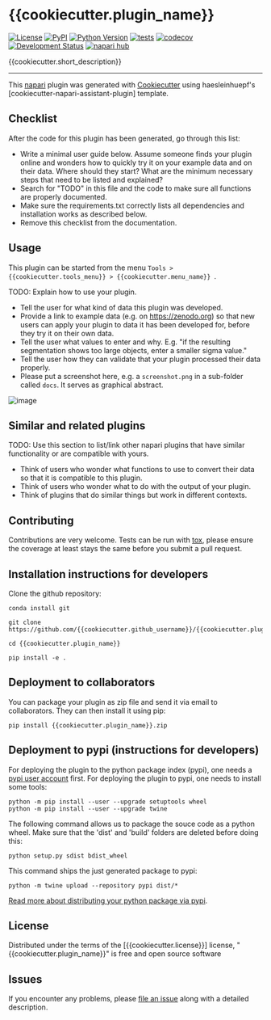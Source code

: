 # {{cookiecutter.plugin_name}}

[![License](https://img.shields.io/pypi/l/{{cookiecutter.plugin_name}}.svg?color=green)](https://github.com/{{cookiecutter.github_username}}/{{cookiecutter.plugin_name}}/raw/master/LICENSE)
[![PyPI](https://img.shields.io/pypi/v/{{cookiecutter.plugin_name}}.svg?color=green)](https://pypi.org/project/{{cookiecutter.plugin_name}})
[![Python Version](https://img.shields.io/pypi/pyversions/{{cookiecutter.plugin_name}}.svg?color=green)](https://python.org)
[![tests](https://github.com/{{cookiecutter.github_username}}/{{cookiecutter.plugin_name}}/workflows/tests/badge.svg)](https://github.com/{{cookiecutter.github_username}}/{{cookiecutter.plugin_name}}/actions)
[![codecov](https://codecov.io/gh/{{cookiecutter.github_username}}/{{cookiecutter.plugin_name}}/branch/master/graph/badge.svg)](https://codecov.io/gh/{{cookiecutter.github_username}}/{{cookiecutter.plugin_name}})
[![Development Status](https://img.shields.io/pypi/status/{{cookiecutter.plugin_name}}.svg)](https://en.wikipedia.org/wiki/Software_release_life_cycle#Alpha)
[![napari hub](https://img.shields.io/endpoint?url=https://api.napari-hub.org/shields/{{cookiecutter.plugin_name}})](https://napari-hub.org/plugins/{{cookiecutter.plugin_name}})

{{cookiecutter.short_description}}

----------------------------------

This [napari] plugin was generated with [Cookiecutter] using haesleinhuepf's [cookiecutter-napari-assistant-plugin] template.

## Checklist
After the code for this plugin has been generated, go through this list:
* Write a minimal user guide below. Assume someone finds your plugin online and wonders how to quickly try it on your example data and on their data. Where should they start? What are the minimum necessary steps that need to be listed and explained? 
* Search for "TODO" in this file and the code to make sure all functions are properly documented.
* Make sure the requirements.txt correctly lists all dependencies and installation works as described below.
* Remove this checklist from the documentation.

## Usage

This plugin can be started from the menu `Tools > {{cookiecutter.tools_menu}} > {{cookiecutter.menu_name}} `.

TODO: Explain how to use your plugin.
* Tell the user for what kind of data this plugin was developed.
* Provide a link to example data (e.g. on https://zenodo.org) so that new users can apply your plugin to data it has been developed for, before they try it on their own data.
* Tell the user what values to enter and why. E.g. "if the resulting segmentation shows too large objects, enter a smaller sigma value."
* Tell the user how they can validate that your plugin processed their data properly.
* Please put a screenshot here, e.g. a `screenshot.png` in a sub-folder called `docs`. It serves as graphical abstract.

![image](https://github.com/{{cookiecutter.github_username}}/{{cookiecutter.plugin_name}}//raw/main/docs/screenshot.png)

<!-- TODO: uncomment this as soon as your plugin has been deployed to pypi (see instructions below)
## Installation

You can install `{{cookiecutter.plugin_name}}` via [pip]:

    pip install {{cookiecutter.plugin_name}}
-->

## Similar and related plugins

TODO: Use this section to list/link other napari plugins that have similar functionality or are compatible with yours.
* Think of users who wonder what functions to use to convert their data so that it is compatible to this plugin.
* Think of users who wonder what to do with the output of your plugin.
* Think of plugins that do similar things but work in different contexts.

## Contributing

Contributions are very welcome. Tests can be run with [tox], please ensure
the coverage at least stays the same before you submit a pull request.

## Installation instructions for developers

Clone the github repository:

```
conda install git

git clone https://github.com/{{cookiecutter.github_username}}/{{cookiecutter.plugin_name}}.git

cd {{cookiecutter.plugin_name}}

pip install -e .
```

## Deployment to collaborators

You can package your plugin as zip file and send it via email to collaborators. They can then install it using pip:

```
pip install {{cookiecutter.plugin_name}}.zip
```

## Deployment to pypi (instructions for developers)

For deploying the plugin to the python package index (pypi), one needs a [pypi user account](https://pypi.org/account/register/) 
first. For deploying the plugin to pypi, one needs to install some tools:

```
python -m pip install --user --upgrade setuptools wheel
python -m pip install --user --upgrade twine
```

The following command allows us to package the souce code as a python wheel. Make sure that the 'dist' and 'build' folders are deleted before doing this:

```
python setup.py sdist bdist_wheel
```

This command ships the just generated package to pypi:

```
python -m twine upload --repository pypi dist/*
```

[Read more about distributing your python package via pypi](https://realpython.com/pypi-publish-python-package/#publishing-to-pypi).


## License

Distributed under the terms of the [{{cookiecutter.license}}] license,
"{{cookiecutter.plugin_name}}" is free and open source software

## Issues

If you encounter any problems, please [file an issue] along with a detailed description.

[napari]: https://github.com/napari/napari
[Cookiecutter]: https://github.com/audreyr/cookiecutter
[@napari]: https://github.com/napari
[MIT]: http://opensource.org/licenses/MIT
[BSD-3]: http://opensource.org/licenses/BSD-3-Clause
[GNU GPL v3.0]: http://www.gnu.org/licenses/gpl-3.0.txt
[GNU LGPL v3.0]: http://www.gnu.org/licenses/lgpl-3.0.txt
[Apache Software License 2.0]: http://www.apache.org/licenses/LICENSE-2.0
[Mozilla Public License 2.0]: https://www.mozilla.org/media/MPL/2.0/index.txt
[cookiecutter-napari-plugin]: https://github.com/haesleinhuepf/cookiecutter-napari-assistant-plugin
[file an issue]: https://github.com/{{cookiecutter.github_username}}/{{cookiecutter.plugin_name}}/issues
[napari]: https://github.com/napari/napari
[tox]: https://tox.readthedocs.io/en/latest/
[pip]: https://pypi.org/project/pip/
[PyPI]: https://pypi.org/
